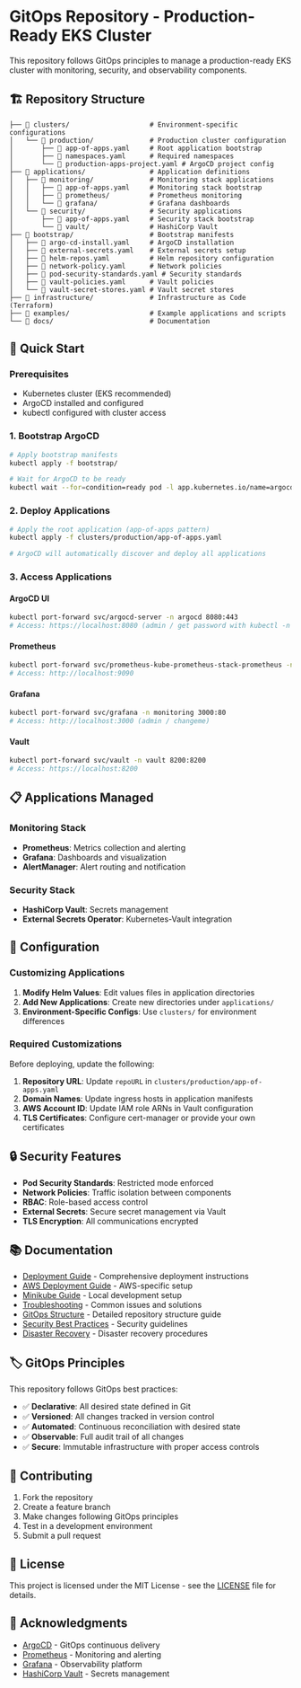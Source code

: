 # GitOps Repository - Production-Ready EKS Cluster

This repository follows GitOps principles to manage a production-ready EKS cluster with monitoring, security, and observability components.

## 🏗️ Repository Structure

```
├── 📁 clusters/                    # Environment-specific configurations
│   └── 📁 production/              # Production cluster configuration
│       ├── 📄 app-of-apps.yaml     # Root application bootstrap
│       ├── 📄 namespaces.yaml      # Required namespaces
│       └── 📄 production-apps-project.yaml # ArgoCD project config
├── 📁 applications/                # Application definitions
│   ├── 📁 monitoring/              # Monitoring stack applications
│   │   ├── 📄 app-of-apps.yaml     # Monitoring stack bootstrap
│   │   ├── 📁 prometheus/          # Prometheus monitoring
│   │   └── 📁 grafana/             # Grafana dashboards
│   └── 📁 security/                # Security applications
│       ├── 📄 app-of-apps.yaml     # Security stack bootstrap
│       └── 📁 vault/               # HashiCorp Vault
├── 📁 bootstrap/                   # Bootstrap manifests
│   ├── 📄 argo-cd-install.yaml     # ArgoCD installation
│   ├── 📄 external-secrets.yaml    # External secrets setup
│   ├── 📄 helm-repos.yaml          # Helm repository configuration
│   ├── 📄 network-policy.yaml      # Network policies
│   ├── 📄 pod-security-standards.yaml # Security standards
│   ├── 📄 vault-policies.yaml      # Vault policies
│   └── 📄 vault-secret-stores.yaml # Vault secret stores
├── 📁 infrastructure/              # Infrastructure as Code (Terraform)
├── 📁 examples/                    # Example applications and scripts
└── 📁 docs/                        # Documentation
```

## 🚀 Quick Start

### Prerequisites

- Kubernetes cluster (EKS recommended)
- ArgoCD installed and configured
- kubectl configured with cluster access

### 1. Bootstrap ArgoCD

```bash
# Apply bootstrap manifests
kubectl apply -f bootstrap/

# Wait for ArgoCD to be ready
kubectl wait --for=condition=ready pod -l app.kubernetes.io/name=argocd-server -n argocd --timeout=300s
```

### 2. Deploy Applications

```bash
# Apply the root application (app-of-apps pattern)
kubectl apply -f clusters/production/app-of-apps.yaml

# ArgoCD will automatically discover and deploy all applications
```

### 3. Access Applications

#### ArgoCD UI
```bash
kubectl port-forward svc/argocd-server -n argocd 8080:443
# Access: https://localhost:8080 (admin / get password with kubectl -n argocd get secret argocd-initial-admin-secret -o jsonpath="{.data.password}" | base64 -d)
```

#### Prometheus
```bash
kubectl port-forward svc/prometheus-kube-prometheus-stack-prometheus -n monitoring 9090:9090
# Access: http://localhost:9090
```

#### Grafana
```bash
kubectl port-forward svc/grafana -n monitoring 3000:80
# Access: http://localhost:3000 (admin / changeme)
```

#### Vault
```bash
kubectl port-forward svc/vault -n vault 8200:8200
# Access: https://localhost:8200
```

## 📋 Applications Managed

### Monitoring Stack
- **Prometheus**: Metrics collection and alerting
- **Grafana**: Dashboards and visualization
- **AlertManager**: Alert routing and notification

### Security Stack
- **HashiCorp Vault**: Secrets management
- **External Secrets Operator**: Kubernetes-Vault integration

## 🔧 Configuration

### Customizing Applications

1. **Modify Helm Values**: Edit values files in application directories
2. **Add New Applications**: Create new directories under `applications/`
3. **Environment-Specific Configs**: Use `clusters/` for environment differences

### Required Customizations

Before deploying, update the following:

1. **Repository URL**: Update `repoURL` in `clusters/production/app-of-apps.yaml`
2. **Domain Names**: Update ingress hosts in application manifests
3. **AWS Account ID**: Update IAM role ARNs in Vault configuration
4. **TLS Certificates**: Configure cert-manager or provide your own certificates

## 🔒 Security Features

- **Pod Security Standards**: Restricted mode enforced
- **Network Policies**: Traffic isolation between components
- **RBAC**: Role-based access control
- **External Secrets**: Secure secret management via Vault
- **TLS Encryption**: All communications encrypted

## 📚 Documentation

- [Deployment Guide](DEPLOYMENT_GUIDE.md) - Comprehensive deployment instructions
- [AWS Deployment Guide](AWS_DEPLOYMENT_GUIDE.md) - AWS-specific setup
- [Minikube Guide](MINIKUBE_DEPLOYMENT_GUIDE.md) - Local development setup
- [Troubleshooting](TROUBLESHOOTING.md) - Common issues and solutions
- [GitOps Structure](docs/gitops-structure.md) - Detailed repository structure guide
- [Security Best Practices](docs/security-best-practices.md) - Security guidelines
- [Disaster Recovery](docs/disaster-recovery-runbook.md) - Disaster recovery procedures

## 🏷️ GitOps Principles

This repository follows GitOps best practices:

- ✅ **Declarative**: All desired state defined in Git
- ✅ **Versioned**: All changes tracked in version control
- ✅ **Automated**: Continuous reconciliation with desired state
- ✅ **Observable**: Full audit trail of all changes
- ✅ **Secure**: Immutable infrastructure with proper access controls

## 🤝 Contributing

1. Fork the repository
2. Create a feature branch
3. Make changes following GitOps principles
4. Test in a development environment
5. Submit a pull request

## 📄 License

This project is licensed under the MIT License - see the [LICENSE](LICENSE) file for details.

## 🙏 Acknowledgments

- [ArgoCD](https://argoproj.github.io/cd/) - GitOps continuous delivery
- [Prometheus](https://prometheus.io/) - Monitoring and alerting
- [Grafana](https://grafana.com/) - Observability platform
- [HashiCorp Vault](https://www.vaultproject.io/) - Secrets management